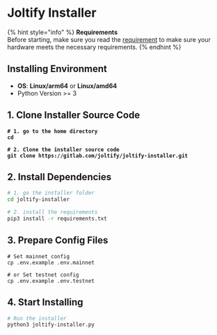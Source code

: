 # Joltify Installer

{% hint style="info" %}
**Requirements**\
Before starting, make sure you read the [requirement](requirements.md) to make sure your hardware meets the necessary requirements.
{% endhint %}

## Installing Environment

* **OS**: **Linux/arm64** or **Linux/amd64**
* Python Version >= 3

## 1. Clone Installer Source Code

<pre class="language-sh"><code class="lang-sh"><strong># 1. go to the home directory
</strong><strong>cd
</strong><strong>
</strong><strong># 2. Clone the installer source code
</strong><strong>git clone https://gitlab.com/joltify/joltify-installer.git
</strong></code></pre>

## 2. Install Dependencies

```sh
# 1. go the installer folder
cd joltify-installer

# 2. install the requirements
pip3 install -r requirements.txt
```

## 3. Prepare Config Files

```shell
# Set mainnet config
cp .env.example .env.mainnet

# or Set testnet config
cp .env.example .env.testnet
```

## 4. Start Installing

```sh
# Run the installer
python3 joltify-installer.py
```
